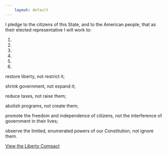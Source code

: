 ```yaml
---
    layout: default
---
```


<div class="hero-unit">
<p>
I pledge to the citizens of this State, and to the American people, that as their elected representative I will work to:
</p>
<div id="libertyCompactCarousel" class="carousel carousel-message slide">
  <ol class="carousel-indicators">
    <li data-target="#libertyCompactCarousel" data-slide-to="0" class="active"></li>
    <li data-target="#libertyCompactCarousel" data-slide-to="1"></li>
    <li data-target="#libertyCompactCarousel" data-slide-to="2"></li>
    <li data-target="#libertyCompactCarousel" data-slide-to="3"></li>
    <li data-target="#libertyCompactCarousel" data-slide-to="4"></li>
    <li data-target="#libertyCompactCarousel" data-slide-to="5"></li>
  </ol>
  <!-- Carousel items -->
  <div class="carousel-inner">
    <div class="active item">
      <p>restore liberty, not restrict it;</p>
	</div>
    <div class="item">
      <p>shrink government, not expand it;</p>
	</div>
    <div class="item">
      <p>reduce taxes, not raise them;</p>
	</div>
    <div class="item">
      <p>abolish programs, not create them;</p>
	</div>
    <div class="item">
      <p>promote the freedom and independence of citizens, not the interference of government in their lives;</p>
	</div>
    <div class="item">
      <p>observe the limited, enumerated powers of our Constitution, not ignore them.</p>
	</div>
  </div>
  <!-- Carousel nav -->
  <!--a class="carousel-control left" href="#libertyCompactCarousel" data-slide="prev">&lsaquo;</a-->
  <!--a class="carousel-control right" href="#libertyCompactCarousel" data-slide="next">&rsaquo;</a-->
</div>
<a href="/liberty-compact" class="btn btn-primary">View the Liberty Compact</a>
</div>
